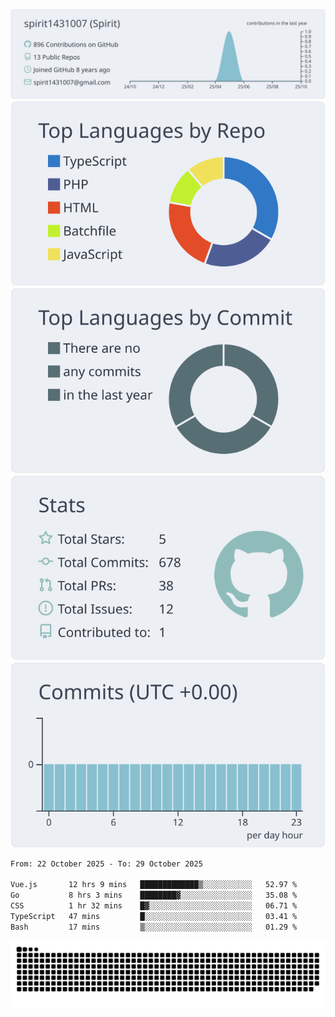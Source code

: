 [![](https://raw.githubusercontent.com/spirit1431007/spirit1431007/master/profile-summary-card-output/nord_bright/0-profile-details.svg)](https://git.io/spiritx)
[![](https://raw.githubusercontent.com/spirit1431007/spirit1431007/master/profile-summary-card-output/nord_bright/1-repos-per-language.svg)](https://git.io/spiritx) [![](https://raw.githubusercontent.com/spirit1431007/spirit1431007/master/profile-summary-card-output/nord_bright/2-most-commit-language.svg)](https://git.io/spiritx)
[![](https://raw.githubusercontent.com/spirit1431007/spirit1431007/master/profile-summary-card-output/nord_bright/3-stats.svg)](https://git.io/spiritx) [![](https://raw.githubusercontent.com/spirit1431007/spirit1431007/master/profile-summary-card-output/nord_bright/4-productive-time.svg)](https://git.io/spiritx)

<!--START_SECTION:waka-->

```txt
From: 22 October 2025 - To: 29 October 2025

Vue.js       12 hrs 9 mins   █████████████▒░░░░░░░░░░░   52.97 %
Go           8 hrs 3 mins    ████████▓░░░░░░░░░░░░░░░░   35.08 %
CSS          1 hr 32 mins    █▓░░░░░░░░░░░░░░░░░░░░░░░   06.71 %
TypeScript   47 mins         █░░░░░░░░░░░░░░░░░░░░░░░░   03.41 %
Bash         17 mins         ▒░░░░░░░░░░░░░░░░░░░░░░░░   01.29 %
```

<!--END_SECTION:waka-->

![contribution](https://github.com/spirit1431007/spirit1431007/blob/output/github-contribution-grid-snake.svg)
